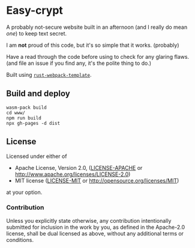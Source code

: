 # Easy-crypt
A probably not-secure website built in an afternoon (and I really do mean _one_) to keep text secret.

I am **not** proud of this code, but it's so simple that it works. (probably)

Have a read through the code before using to check for any glaring flaws. (and file an issue if you find any, it's the polite thing to do.)

Built using [`rust-webpack-template`](https://github.com/rustwasm/rust-webpack-template).

## Build and deploy
```
wasm-pack build
cd www/
npm run build
npx gh-pages -d dist
```

## License

Licensed under either of

* Apache License, Version 2.0, ([LICENSE-APACHE](LICENSE-APACHE) or http://www.apache.org/licenses/LICENSE-2.0)
* MIT license ([LICENSE-MIT](LICENSE-MIT) or http://opensource.org/licenses/MIT)

at your option.

### Contribution

Unless you explicitly state otherwise, any contribution intentionally
submitted for inclusion in the work by you, as defined in the Apache-2.0
license, shall be dual licensed as above, without any additional terms or
conditions.